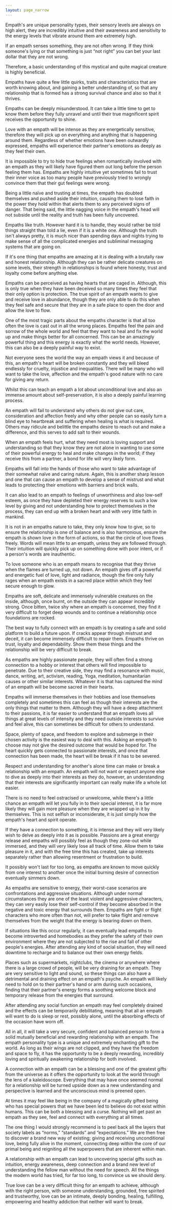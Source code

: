 ```yaml
---
layout: page_narrow
---
```


Empath's are unique personality types, their sensory levels are always
on high alert, they are incredibly intuitive and their awareness and
sensitivity to the energy levels that vibrate around them are
extremely high.

If an empath senses something, they are not often wrong. If they think
someone's lying or that something is just “not right” you can bet your
last dollar that they are not wrong.

Therefore, a basic understanding of this mystical and quite magical
creature is highly beneficial.

Empaths have quite a few little quirks, traits and characteristics
that are worth knowing about, and gaining a better understanding of,
so that any relationship that is formed has a strong survival chance
and also so that it thrives.

Empaths can be deeply misunderstood. It can take a little time to get
to know them before they fully unravel and until their true
magnificent spirit receives the opportunity to shine.

Love with an empath will be intense as they are energetically
sensitive, therefore they will pick up on everything and anything that
is happening around them. Regardless of whether emotions have been
outwardly expressed, empaths will experience their partner's emotions
as deeply as they feel their own.

It is impossible to try to hide true feelings when romantically
involved with an empath as they will likely have figured them out long
before the person feeling them has. Empaths are highly intuitive yet
sometimes fail to trust their inner voice as too many people have
previously tried to wrongly convince them that their gut feelings were
wrong.

Being a little naïve and trusting at times, the empath has doubted
themselves and pushed aside their intuition, causing them to lose
faith in the power they hold within that alerts them to any perceived
signs of danger. That being said, the little nagging voice in the
empath's head will not subside until the reality and truth has been
fully uncovered.

Empaths like truth. However hard it is to handle, they would rather be
told things straight than told a lie, even if it is a white
one. Although the truth isn't always pretty, it is much nicer than
spending days and nights trying to make sense of all the complicated
energies and subliminal messaging systems that are going on.

If it's one thing that empaths are amazing at it is dealing with a
brutally raw and honest relationship. Although they can be rather
delicate creatures on some levels, their strength in relationships is
found where honesty, trust and loyalty come before anything else.

Empaths can be perceived as having hearts that are caged in. Although,
this is only true when they have been deceived so many times they feel
that their only option is protection. The true spirit of an empath
wants to give and receive love in abundance, though they are only able
to do this when they feel safe and secure that they are in a safe
place to open the door and allow the love to flow.

One of the most tragic parts about the empaths character is that all
too often the love is cast out in all the wrong places. Empaths feel
the pain and sorrow of the whole world and feel that they want to heal
and fix the world up and make things better for all concerned. This
can be an amazingly powerful thing and this energy is exactly what the
world needs. However, this can also be a deeply painful way to exist.

Not everyone sees the world the way an empath views it and because of
this, an empath's heart will be broken constantly and they will bleed
endlessly for cruelty, injustice and inequalities. There will be many
who will want to take the love, affection and the empath's good nature
with no care for giving any return.

Whilst this can teach an empath a lot about unconditional love and
also an immense amount about self-preservation, it is also a deeply
painful learning process.

An empath will fail to understand why others do not give out care,
consideration and affection freely and why other people can so easily
turn a blind eye to heartbreak and suffering when healing is what is
required. Others may ridicule and belittle the empaths desire to reach
out and make a difference, and this serves to add salt to their
wounds.

When an empath feels hurt, what they need most is loving support and
understanding so that they know they are not alone in wanting to use
some of their powerful energy to heal and make changes in the world;
if they receive this from a partner, a bond for life will very likely
form.

Empaths will fall into the hands of those who want to take advantage
of their somewhat naïve and caring nature. Again, this is another
sharp lesson and one that can cause an empath to develop a sense of
mistrust and what leads to protecting their emotions with barriers and
brick walls.

It can also lead to an empath to feelings of unworthiness and also
low-self esteem, as once they have depleted their energy reserves to
such a low level by giving and not understanding how to protect
themselves in the process, they can end up with a broken heart and
with very little faith in mankind.

It is not in an empaths nature to take, they only know how to give, so
to ensure the relationship is one of balance and is also harmonious,
ensure the empath is shown love in the form of actions, so that the
circle of love flows freely. Words will mean little to an empath,
unless they are followed through. Their intuition will quickly pick up
on something done with poor intent, or if a person's words are
inauthentic.

To love someone who is an empath means to recognise that they thrive
when the flames are turned up, not down. An empath gives off a
powerful and energetic fuel of love, light and radiance, though the
fire only fully rages when an empath exists in a sacred place within
which they feel secure enough to glow.

Empaths are soft, delicate and immensely vulnerable creatures on the
inside, although, once burnt, on the outside they can appear
incredibly strong. Once bitten, twice shy where an empath is
concerned, they find it very difficult to forget deep wounds and to
continue a relationship once foundations are rocked.

The best way to fully connect with an empath is by creating a safe and
solid platform to build a future upon. If cracks appear through
mistrust and deceit, it can become immensely difficult to repair
them. Empaths thrive on trust, loyalty and dependability. Show them
these things and the relationship will be very difficult to break.

As empaths are highly passionate people, they will often find a strong
connection to a hobby or interest that others will find impossible to
penetrate. Due to their creative side, they may find a resonance with
music, dance, writing, art, activism, reading, Yoga, meditation,
humanitarian causes or other similar interests. Whatever it is that
has captured the mind of an empath will be become sacred in their
hearts.

Empaths will immerse themselves in their hobbies and lose themselves
completely and sometimes this can feel as though their interests are
the only things that matter to them. Although they will have a deep
attachment to their passions, it is far easier to understand that an
empath loves all things at great levels of intensity and they need
outside interests to survive and feel alive, this can sometimes be
difficult for others to understand.

Space, plenty of space, and freedom to explore and submerge in their
chosen activity is the easiest way to deal with this. Asking an empath
to choose may not give the desired outcome that would be hoped
for. The heart quickly gets connected to passionate interests, and
once that connection has been made, the heart will be break if it has
to be severed.

Respect and understanding for another's alone time can make or break a
relationship with an empath. An empath will not want or expect anyone
else to dive as deeply into their interests as they do, however, an
understanding that their interests are significantly important can
really make life a whole lot easier.

There is no need to feel ostracised or unwelcome, while there's a
little chance an empath will let you fully in to their special
interest, it is far more likely they will gain more pleasure when they
are wrapped up in it by themselves. This is not selfish or
inconsiderate, it is just simply how the empath's heart and spirit
operate.

If they have a connection to something, it is intense and they will
very likely wish to delve as deeply into it as is possible. Passions
are a great energy release and empaths will possibly feel as though
they zone-out while immersed, and they will very likely lose all track
of time. Allow them to take pleasure in it, and with the free time
this has created, take up interests separately rather than allowing
resentment or frustration to build.

It possibly won't last for too long, as empaths are known to move
quickly from one interest to another once the initial burning desire
of connection eventually simmers down.

As empaths are sensitive to energy, their worst-case scenarios are
confrontations and aggressive situations. Although under normal
circumstances they are one of the least violent and aggressive
characters, they can very easily lose their self-control if they
become absorbed in the negative and toxic energy that surrounds
them. Empaths are fight or flight characters who more often than not,
will prefer to take flight and remove themselves from the weight that
the energy is bearing down on them.

If situations like this occur regularly, it can eventually lead
empaths to become introverted and homebodies as they prefer the safety
of their own environment where they are not subjected to the rise and
fall of other people's energies. After attending any kind of social
situation, they will need downtime to recharge and to balance out
their own energy fields.

Places such as supermarkets, nightclubs, the cinema or anywhere where
there is a large crowd of people, will be very draining for an
empath. They are very sensitive to light and sound, so these things
can also have a detrimental and draining effect on an empath's
psyche. An empath will likely need to hold on to their partner's hand
or arm during such occasions, finding that their partner's energy
forms a soothing welcome block and temporary release from the energies
that surround.

After attending any social function an empath may feel completely
drained and the effects can be temporarily debilitating, meaning that
all an empath will want to do is sleep or rest, possibly alone, until
the absorbing effects of the occasion have worn off.

All in all, it will take a very secure, confident and balanced person
to form a solid mutually beneficial and rewarding relationship with an
empath. The empath personality type is a unique and extremely
enchanting gift to the world. As long as their wings are not clipped,
and they have the freedom and space to fly, it has the opportunity to
be a deeply rewarding, incredibly loving and spiritually awakening
relationship for both involved.

A connection with an empath can be a blessing and one of the greatest
gifts from the universe as it offers the opportunity to look at the
world through the lens of a kaleidoscope. Everything that may have
once seemed normal for a relationship will be turned upside down as a
new understanding and perspective is learned and the unconscious mind
is preened open.

At times it may feel like being in the company of a magically gifted
being who has special powers that we have been led to believe do not
exist within humans. This can be both a blessing and a curse. Nothing
will get past an empath as they see, feel and connect with everything
at all times.

The one thing I would strongly recommend is to peel back all the
layers that society labels as “norms,” “standards” and “expectations.”
We are then free to discover a brand new way of existing; giving and
receiving unconditional love, being fully alive in the moment,
connecting deep within the core of our primal being and reigniting all
the superpowers that are inherent within man.

A relationship with an empath can lead to uncovering special gifts
such as intuition, energy awareness, deep connection and a brand new
level of understanding the fellow man without the need for speech. All
the things the modern world has tried, for far too long, to convince
us we should deny.

True love can be a very difficult thing for an empath to achieve,
although with the right person, with someone understanding, grounded,
free spirited and trustworthy, love can be an intimate, deeply
bonding, healing, fulfilling, empowering and healthy addiction that
neither will want to break.
